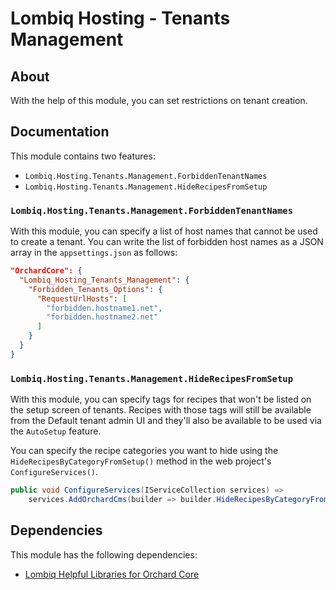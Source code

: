 # Lombiq Hosting - Tenants Management



## About

With the help of this module, you can set restrictions on tenant creation.


## Documentation

This module contains two features:
- `Lombiq.Hosting.Tenants.Management.ForbiddenTenantNames`
- `Lombiq.Hosting.Tenants.Management.HideRecipesFromSetup`


### `Lombiq.Hosting.Tenants.Management.ForbiddenTenantNames`

With this module, you can specify a list of host names that cannot be used to create a tenant.  You can write the list of forbidden host names as a JSON array in the `appsettings.json` as follows:

```json
"OrchardCore": {
  "Lombiq_Hosting_Tenants_Management": {
    "Forbidden_Tenants_Options": {
      "RequestUrlHosts": [
        "forbidden.hostname1.net",
        "forbidden.hostname2.net"
      ]
    }
  }  
}
```

### `Lombiq.Hosting.Tenants.Management.HideRecipesFromSetup`

With this module, you can specify tags for recipes that won't be listed on the setup screen of tenants. Recipes with those tags will still be available from the Default tenant admin UI and they'll also be available to be used via the `AutoSetup` feature.

You can specify the recipe categories you want to hide using the `HideRecipesByCategoryFromSetup()` method in the web project's `ConfigureServices()`.

```csharp
public void ConfigureServices(IServiceCollection services) =>
    services.AddOrchardCms(builder => builder.HideRecipesByCategoryFromSetup("hiddenCategory1", "hiddenCategory2"))
```

## Dependencies 

This module has the following dependencies:

- [Lombiq Helpful Libraries for Orchard Core](https://github.com/Lombiq/Helpful-Libraries)
